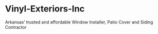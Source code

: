 # Vinyl-Exteriors-Inc
Arkansas’ trusted and affordable Window Installer, Patio Cover and Siding Contractor
